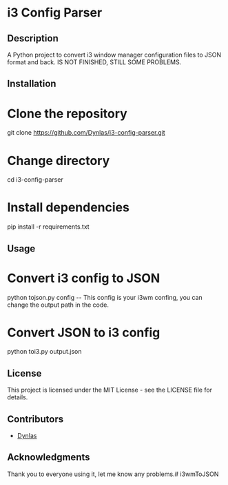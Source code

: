 # i3 Config Parser

## Description
A Python project to convert i3 window manager configuration files to JSON format and back. IS NOT FINISHED, STILL SOME PROBLEMS.

## Installation
# Clone the repository

git clone https://github.com/Dynlas/i3-config-parser.git

# Change directory

cd i3-config-parser

# Install dependencies

pip install -r requirements.txt

## Usage
# Convert i3 config to JSON

python tojson.py config -- This config is your i3wm confing, you can change the output path in the code.

# Convert JSON to i3 config

python toi3.py output.json

## License
This project is licensed under the MIT License - see the LICENSE file for details.

## Contributors
- [Dynlas](https://github.com/Dynlas)


## Acknowledgments
Thank you to everyone using it, let me know any problems.# i3wmToJSON

